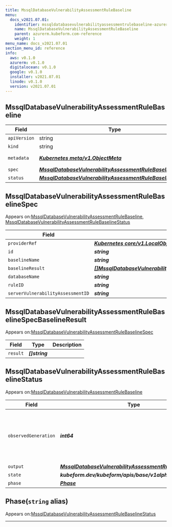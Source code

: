 ```yaml
---
title: MssqlDatabaseVulnerabilityAssessmentRuleBaseline
menu:
  docs_v2021.07.01:
    identifier: mssqldatabasevulnerabilityassessmentrulebaseline-azurerm.kubeform.com
    name: MssqlDatabaseVulnerabilityAssessmentRuleBaseline
    parent: azurerm.kubeform.com-reference
    weight: 1
menu_name: docs_v2021.07.01
section_menu_id: reference
info:
  aws: v0.1.0
  azurerm: v0.1.0
  digitalocean: v0.1.0
  google: v0.1.0
  installer: v2021.07.01
  linode: v0.1.0
  version: v2021.07.01
---
```


## MssqlDatabaseVulnerabilityAssessmentRuleBaseline
| Field | Type | Description |
| ------ | ----- | ----------- |
| `apiVersion` | string | `azurerm.kubeform.com/v1alpha1` |
|    `kind` | string | `MssqlDatabaseVulnerabilityAssessmentRuleBaseline` |
| `metadata` | ***[Kubernetes meta/v1.ObjectMeta](https://v1-18.docs.kubernetes.io/docs/reference/generated/kubernetes-api/v1.18/#objectmeta-v1-meta)***|Refer to the Kubernetes API documentation for the fields of the `metadata` field.|
| `spec` | ***[MssqlDatabaseVulnerabilityAssessmentRuleBaselineSpec](#mssqldatabasevulnerabilityassessmentrulebaselinespec)***||
| `status` | ***[MssqlDatabaseVulnerabilityAssessmentRuleBaselineStatus](#mssqldatabasevulnerabilityassessmentrulebaselinestatus)***||
## MssqlDatabaseVulnerabilityAssessmentRuleBaselineSpec

Appears on:[MssqlDatabaseVulnerabilityAssessmentRuleBaseline](#mssqldatabasevulnerabilityassessmentrulebaseline), [MssqlDatabaseVulnerabilityAssessmentRuleBaselineStatus](#mssqldatabasevulnerabilityassessmentrulebaselinestatus)

| Field | Type | Description |
| ------ | ----- | ----------- |
| `providerRef` | ***[Kubernetes core/v1.LocalObjectReference](https://v1-18.docs.kubernetes.io/docs/reference/generated/kubernetes-api/v1.18/#localobjectreference-v1-core)***||
| `id` | ***string***||
| `baselineName` | ***string***| ***(Optional)*** |
| `baselineResult` | ***[[]MssqlDatabaseVulnerabilityAssessmentRuleBaselineSpecBaselineResult](#mssqldatabasevulnerabilityassessmentrulebaselinespecbaselineresult)***||
| `databaseName` | ***string***||
| `ruleID` | ***string***||
| `serverVulnerabilityAssessmentID` | ***string***||
## MssqlDatabaseVulnerabilityAssessmentRuleBaselineSpecBaselineResult

Appears on:[MssqlDatabaseVulnerabilityAssessmentRuleBaselineSpec](#mssqldatabasevulnerabilityassessmentrulebaselinespec)

| Field | Type | Description |
| ------ | ----- | ----------- |
| `result` | ***[]string***||
## MssqlDatabaseVulnerabilityAssessmentRuleBaselineStatus

Appears on:[MssqlDatabaseVulnerabilityAssessmentRuleBaseline](#mssqldatabasevulnerabilityassessmentrulebaseline)

| Field | Type | Description |
| ------ | ----- | ----------- |
| `observedGeneration` | ***int64***| ***(Optional)*** Resource generation, which is updated on mutation by the API Server.|
| `output` | ***[MssqlDatabaseVulnerabilityAssessmentRuleBaselineSpec](#mssqldatabasevulnerabilityassessmentrulebaselinespec)***| ***(Optional)*** |
| `state` | ***kubeform.dev/kubeform/apis/base/v1alpha1.State***| ***(Optional)*** |
| `phase` | ***[Phase](#phase)***| ***(Optional)*** |
## Phase(`string` alias)

Appears on:[MssqlDatabaseVulnerabilityAssessmentRuleBaselineStatus](#mssqldatabasevulnerabilityassessmentrulebaselinestatus)

---
